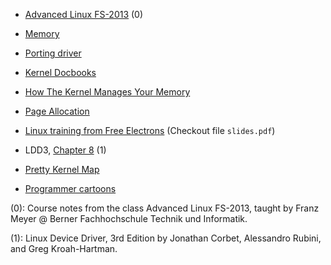 *    [Advanced Linux FS-2013](https://prof.hti.bfh.ch/myf1/adv-linux/) (0)

*    [Memory](http://www.win.tue.nl/~aeb/linux/lk/lk-9.html)

*    [Porting driver](http://lwn.net/Articles/driver-porting/)

*    [Kernel Docbooks](http://kernelnewbies.org/Documents/Kernel-Docbooks)

*    [How The Kernel Manages Your Memory](http://duartes.org/gustavo/blog/post/how-the-kernel-manages-your-memory)

*    [Page Allocation](http://linux-mm.org/PageAllocation)

*    [Linux training from Free Electrons](http://free-electrons.com/doc/training/linux-kernel/) (Checkout file `slides.pdf`)

*    LDD3, [Chapter 8](http://www.makelinux.net/ldd3/chp-8-sect-1) (1)

*    [Pretty Kernel Map](http://www.makelinux.net/kernel_map/)

*    [Programmer cartoons](http://stackoverflow.com/questions/84556/whats-your-favorite-programmer-cartoon)


(0): Course notes from the class Advanced Linux FS-2013, taught by Franz Meyer @ Berner Fachhochschule Technik und Informatik.

(1): Linux Device Driver, 3rd Edition by Jonathan Corbet, Alessandro Rubini, and Greg Kroah-Hartman.
